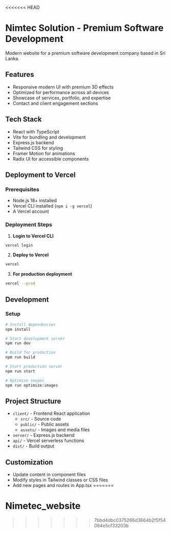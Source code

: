 <<<<<<< HEAD
# Nimtec Solution - Premium Software Development

Modern website for a premium software development company based in Sri Lanka.

## Features

- Responsive modern UI with premium 3D effects
- Optimized for performance across all devices
- Showcase of services, portfolio, and expertise
- Contact and client engagement sections

## Tech Stack

- React with TypeScript
- Vite for bundling and development
- Express.js backend
- Tailwind CSS for styling
- Framer Motion for animations
- Radix UI for accessible components

## Deployment to Vercel

### Prerequisites

- Node.js 18+ installed
- Vercel CLI installed (`npm i -g vercel`)
- A Vercel account

### Deployment Steps

1. **Login to Vercel CLI**

```bash
vercel login
```

2. **Deploy to Vercel**

```bash
vercel
```

3. **For production deployment**

```bash
vercel --prod
```

## Development

### Setup

```bash
# Install dependencies
npm install

# Start development server
npm run dev

# Build for production
npm run build

# Start production server
npm run start

# Optimize images
npm run optimize:images
```

## Project Structure

- `client/` - Frontend React application
  - `src/` - Source code
  - `public/` - Public assets
  - `assets/` - Images and media files
- `server/` - Express.js backend
- `api/` - Vercel serverless functions
- `dist/` - Build output

## Customization

- Update content in component files
- Modify styles in Tailwind classes or CSS files
- Add new pages and routes in App.tsx 
=======
# Nimetec_website
>>>>>>> 7bbd4dbc0375266d3664b2f5f54064e5cf33203b
